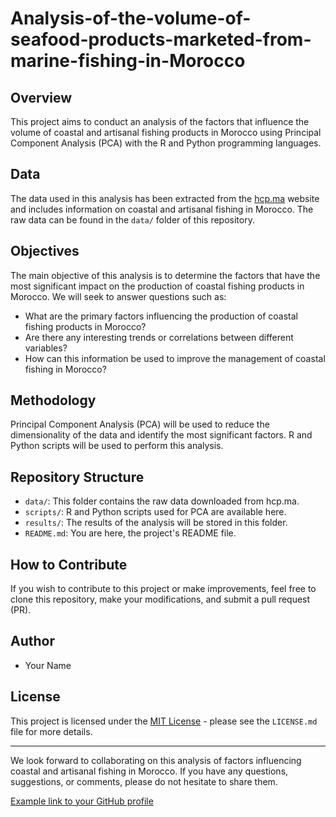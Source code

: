 # Analysis-of-the-volume-of-seafood-products-marketed-from-marine-fishing-in-Morocco
## Overview

This project aims to conduct an analysis of the factors that influence the volume of coastal and artisanal fishing products in Morocco using Principal Component Analysis (PCA) with the R and Python programming languages.

## Data

The data used in this analysis has been extracted from the [hcp.ma](https://www.hcp.ma/) website and includes information on coastal and artisanal fishing in Morocco. The raw data can be found in the `data/` folder of this repository.

## Objectives

The main objective of this analysis is to determine the factors that have the most significant impact on the production of coastal fishing products in Morocco. We will seek to answer questions such as:

- What are the primary factors influencing the production of coastal fishing products in Morocco?
- Are there any interesting trends or correlations between different variables?
- How can this information be used to improve the management of coastal fishing in Morocco?

## Methodology

Principal Component Analysis (PCA) will be used to reduce the dimensionality of the data and identify the most significant factors. R and Python scripts will be used to perform this analysis.

## Repository Structure

- `data/`: This folder contains the raw data downloaded from hcp.ma.
- `scripts/`: R and Python scripts used for PCA are available here.
- `results/`: The results of the analysis will be stored in this folder.
- `README.md`: You are here, the project's README file.

## How to Contribute

If you wish to contribute to this project or make improvements, feel free to clone this repository, make your modifications, and submit a pull request (PR).

## Author

- Your Name

## License

This project is licensed under the [MIT License](LICENSE.md) - please see the `LICENSE.md` file for more details.

---

We look forward to collaborating on this analysis of factors influencing coastal and artisanal fishing in Morocco. If you have any questions, suggestions, or comments, please do not hesitate to share them.

[Example link to your GitHub profile](https://github.com/your-profile)

